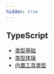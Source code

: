 ```yaml
---
hidden: true
---
```


## TypeScript

- [类型基础](./类型基础.md)
- [类型体操](./类型体操.md)
- [内置工具类型](./内置工具类型.md)
